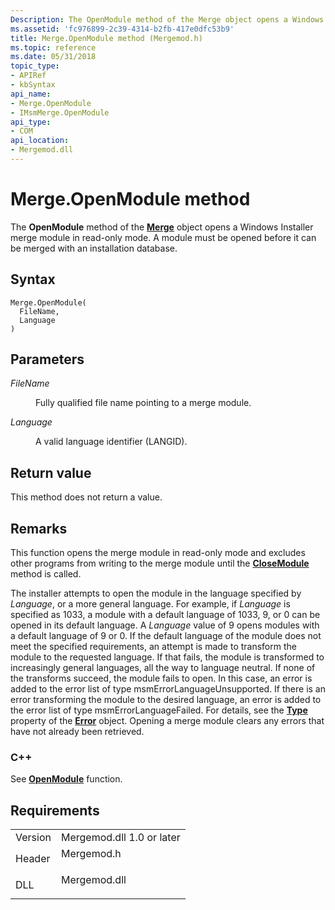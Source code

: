 ```yaml
---
Description: The OpenModule method of the Merge object opens a Windows Installer merge module in read-only mode. A module must be opened before it can be merged with an installation database.
ms.assetid: 'fc976899-2c39-4314-b2fb-417e0dfc53b9'
title: Merge.OpenModule method (Mergemod.h)
ms.topic: reference
ms.date: 05/31/2018
topic_type: 
- APIRef
- kbSyntax
api_name: 
- Merge.OpenModule
- IMsmMerge.OpenModule
api_type: 
- COM
api_location: 
- Mergemod.dll
---
```


# Merge.OpenModule method

The **OpenModule** method of the [**Merge**](merge-object.md) object opens a Windows Installer merge module in read-only mode. A module must be opened before it can be merged with an installation database.

## Syntax


```JScript
Merge.OpenModule(
  FileName,
  Language
)
```



## Parameters

<dl> <dt>

*FileName* 
</dt> <dd>

Fully qualified file name pointing to a merge module.

</dd> <dt>

*Language* 
</dt> <dd>

A valid language identifier (LANGID).

</dd> </dl>

## Return value

This method does not return a value.

## Remarks

This function opens the merge module in read-only mode and excludes other programs from writing to the merge module until the [**CloseModule**](merge-closemodule.md) method is called.

The installer attempts to open the module in the language specified by *Language*, or a more general language. For example, if *Language* is specified as 1033, a module with a default language of 1033, 9, or 0 can be opened in its default language. A *Language* value of 9 opens modules with a default language of 9 or 0. If the default language of the module does not meet the specified requirements, an attempt is made to transform the module to the requested language. If that fails, the module is transformed to increasingly general languages, all the way to language neutral. If none of the transforms succeed, the module fails to open. In this case, an error is added to the error list of type msmErrorLanguageUnsupported. If there is an error transforming the module to the desired language, an error is added to the error list of type msmErrorLanguageFailed. For details, see the [**Type**](error-type.md) property of the [**Error**](error-object.md) object. Opening a merge module clears any errors that have not already been retrieved.

### C++

See [**OpenModule**](https://msdn.microsoft.com/library/Aa369278(v=VS.85).aspx) function.

## Requirements



|                    |                                                                                         |
|--------------------|-----------------------------------------------------------------------------------------|
| Version<br/> | Mergemod.dll 1.0 or later<br/>                                                    |
| Header<br/>  | <dl> <dt>Mergemod.h</dt> </dl>   |
| DLL<br/>     | <dl> <dt>Mergemod.dll</dt> </dl> |



 

 




